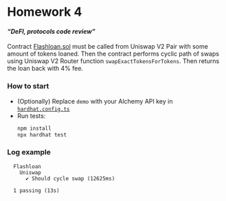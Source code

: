 # Homework 4

#### _“DeFI, protocols code review”_

Contract [Flashloan.sol](contracts/Flashloan.sol) must be called from Uniswap V2 Pair with some amount of tokens loaned.
Then the contract performs cyclic path of swaps using Uniswap V2 Router function `swapExactTokensForTokens`.
Then returns the loan back with 4% fee.

### How to start

- (Optionally) Replace `demo` with your Alchemy API key in [`hardhat.config.ts`](hardhat.config.js)
- Run tests:
    ``` bash 
    npm install
    npx hardhat test
    ```

### Log example

```
  Flashloan
    Uniswap
      ✔ Should cycle swap (12625ms)

  1 passing (13s)
```